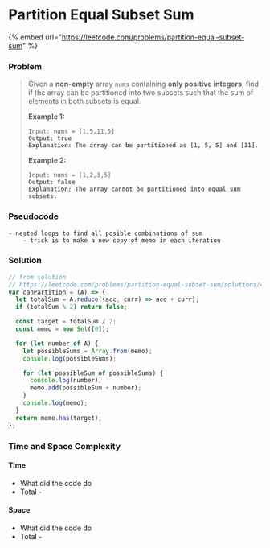 # Partition Equal Subset Sum

{% embed url="https://leetcode.com/problems/partition-equal-subset-sum" %}

### Problem

> Given a **non-empty** array `nums` containing **only positive integers**, find if the array can be partitioned into two subsets such that the sum of elements in both subsets is equal.
>
> &#x20;
>
> **Example 1:**
>
> <pre><code>Input: nums = [1,5,11,5]
> <strong>Output: true
> </strong><strong>Explanation: The array can be partitioned as [1, 5, 5] and [11].</strong></code></pre>
>
> **Example 2:**
>
> <pre><code>Input: nums = [1,2,3,5]
> <strong>Output: false
> </strong><strong>Explanation: The array cannot be partitioned into equal sum subsets.</strong></code></pre>

### Pseudocode

```
- nested loops to find all posible combinations of sum
    - trick is to make a new copy of memo in each iteration
```

### Solution

```javascript
// from solution
// https://leetcode.com/problems/partition-equal-subset-sum/solutions/462699/whiteboard-editorial-all-approaches-explained/
var canPartition = (A) => {
  let totalSum = A.reduce((acc, curr) => acc + curr);
  if (totalSum % 2) return false;

  const target = totalSum / 2;
  const memo = new Set([0]);

  for (let number of A) {
    let possibleSums = Array.from(memo);
    console.log(possibleSums);

    for (let possibleSum of possibleSums) {
      console.log(number);
      memo.add(possibleSum + number);
    }
    console.log(memo);
  }
  return memo.has(target);
};
```

### Time and Space Complexity

#### Time

* What did the code do
* Total -

#### Space

* What did the code do
* Total -

